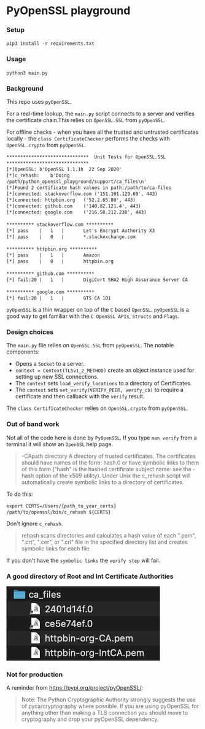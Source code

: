 # PyOpenSSL playground

### Setup
`pip3 install -r requirements.txt`
### Usage
`python3 main.py`
### Background
This repo uses `pyOpenSSL`.  

For a real-time lookup, the `main.py` script connects to a server and verifies the certificate chain.This relies on `OpenSSL.SSL` from `pyOpenSSL`.  

For offline checks - when you have all the trusted and untrusted certificates locally - the `class CertificateChecker` performs the checks with `OpenSSL.crypto` from `pyOpenSSL`.



```
******************************	Unit Tests for OpenSSL.SSL	******************************
[*]OpenSSL: b'OpenSSL 1.1.1h  22 Sep 2020'
[*]c_rehash:	b'Doing /path/python_openssl_playground/support/ca_files\n'
[*]Found 2 certificate hash values in path:/path/to/ca-files
[*]connected: stackoverflow.com	('151.101.129.69', 443)
[*]connected: httpbin.org	('52.2.65.80', 443)
[*]connected: github.com	('140.82.121.4', 443)
[*]connected: google.com	('216.58.212.238', 443)

********** stackoverflow.com **********
[*] pass	|	1	|		Let's Encrypt Authority X3
[*] pass	|	0	|		*.stackexchange.com

********** httpbin.org **********
[*] pass	|	1	|		Amazon
[*] pass	|	0	|		httpbin.org

********** github.com **********
[*] fail:20	|	1	|		DigiCert SHA2 High Assurance Server CA

********** google.com **********
[*] fail:20	|	1	|		GTS CA 1O1
```

`pyOpenSSL` is a thin wrapper on top of the `C` based `OpenSSL`.  `pyOpenSSL` is a good way to get familiar with the `C OpenSSL APIs`, `Structs` and `Flags`.  

### Design choices
The `main.py` file relies on `OpenSSL.SSL` from `pyOpenSSL`.  The notable components:
  - Opens a `Socket` to a server.
  - `context = Context(TLSv1_2_METHOD)` create an object instance used for setting up new SSL connections.
  - The `context` sets `load_verify_locations` to a directory of Certificates.
  - The `context` sets `set_verify(VERIFY_PEER, verify_cb)` to require a certificate and then callback with the `verify` result.

The `class CertificateChecker` relies on `OpenSSL.crypto` from `pyOpenSSL`.

### Out of band work
Not all of the code here is done by `PyOpenSSL`. If you type `man verify` from a terminal it will show an `OpenSSL` help page.

> -CApath directory
>     A directory of trusted certificates. The certificates should have names of
>     the form: hash.0 or have symbolic links to them of this form ("hash" is the
>     hashed certificate subject name: see the -hash option of the x509 utility).
>     Under Unix the c_rehash script will automatically create symbolic links to a
>     directory of certificates.

To do this:
```
export CERTS=/Users/{path_to_your_certs}
/path/to/openssl/bin/c_rehash ${CERTS}
```
Don't ignore `c_rehash`.

> rehash scans directories and calculates a hash value of each ".pem", ".crt", ".cer", or ".crl" file in the specified directory list and creates symbolic links for each file

If you don't have the `symbolic links` the `verify step` will fail.

### A good directory of Root and Int Certificate Authorities

![ca-files](/images/2020/11/ca-files.png)

### Not for production
A reminder from https://pypi.org/project/pyOpenSSL/:

> Note: The Python Cryptographic Authority strongly suggests the use of pyca/cryptography where possible. If you are using pyOpenSSL for anything other than making a TLS connection you should move to cryptography and drop your pyOpenSSL dependency.

